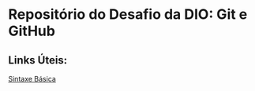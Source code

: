 # Repositório do Desafio da DIO: Git e GitHub


## Links Úteis:

[Sintaxe Básica](https://dzone.com/articles/top-20-git-commands-with-examples)
